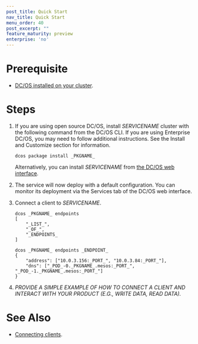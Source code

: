 ```yaml
---
post_title: Quick Start
nav_title: Quick Start
menu_order: 40
post_excerpt: ""
feature_maturity: preview
enterprise: 'no'
---
```


# Prerequisite

- [DC/OS installed on your cluster](https://docs.mesosphere.com/latest/administration/installing/).

# Steps

1. If you are using open source DC/OS, install _SERVICENAME_ cluster with the following command from the DC/OS CLI. If you are using Enterprise DC/OS, you may need to follow additional instructions. See the Install and Customize section for information.

    ```shell
    dcos package install _PKGNAME_
    ```

    Alternatively, you can install _SERVICENAME_ from [the DC/OS web interface](https://docs.mesosphere.com/latest/usage/webinterface/).

1. The service will now deploy with a default configuration. You can monitor its deployment via the Services tab of the DC/OS web interface.

1. Connect a client to _SERVICENAME_.
    ```shell
    dcos _PKGNAME_ endpoints
    [
        "_LIST_",
        "_OF_",
        "_ENDPOINTS_
    ]

    dcos _PKGNAME_ endpoints _ENDPOINT_
    {
        "address": ["10.0.3.156:_PORT_", "10.0.3.84:_PORT_"],
        "dns": ["_POD_-0._PKGNAME_.mesos:_PORT_", "_POD_-1._PKGNAME_.mesos:_PORT_"]
    }
    ```

1. _PROVIDE A SIMPLE EXAMPLE OF HOW TO CONNECT A CLIENT AND INTERACT WITH YOUR PRODUCT (E.G., WRITE DATA, READ DATA)._

# See Also

- [Connecting clients][1].

 [1]: https://docs.mesosphere.com/service-docs/<Template>/connecting-clients/
